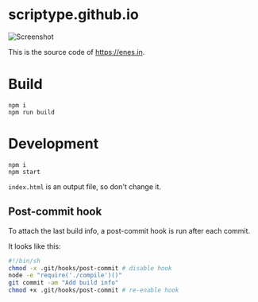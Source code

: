 # scriptype.github.io

![Screenshot](screenshot.png)

This is the source code of https://enes.in.

# Build

```
npm i
npm run build
```

# Development

```
npm i
npm start
```

`index.html` is an output file, so don't change it.

## Post-commit hook

To attach the last build info, a post-commit hook is run after each commit.

It looks like this:

```sh
#!/bin/sh
chmod -x .git/hooks/post-commit # disable hook
node -e "require('./compile')()"
git commit -am "Add build info"
chmod +x .git/hooks/post-commit # re-enable hook
```
